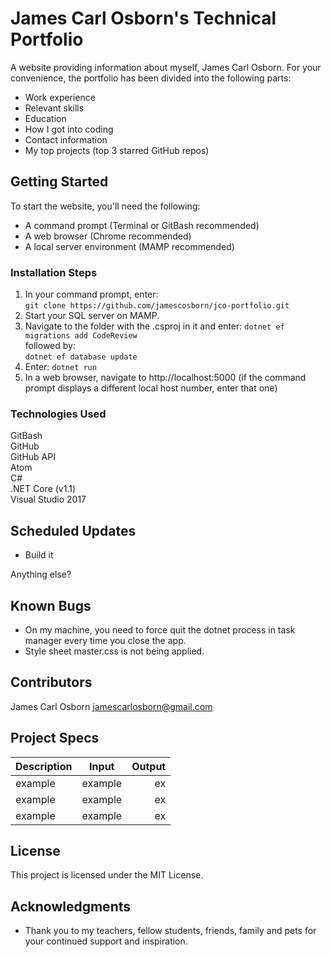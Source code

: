 # James Carl Osborn's Technical Portfolio

A website providing information about myself, James Carl Osborn. For your convenience, the portfolio has been divided into the following parts:

* Work experience
* Relevant skills
* Education
* How I got into coding
* Contact information
* My top projects (top 3 starred GitHub repos)

## Getting Started

To start the website, you'll need the following:

* A command prompt (Terminal or GitBash recommended)
* A web browser (Chrome recommended)
* A local server environment (MAMP recommended)

### Installation Steps

1. In your command prompt, enter:  
  `git clone https://github.com/jamescosborn/jco-portfolio.git`
2. Start your SQL server on MAMP.
3. Navigate to the folder with the .csproj in it and enter: `dotnet ef migrations add CodeReview`    
followed by:  
`dotnet ef database update  `
4. Enter:  `dotnet run`
5. In a web browser, navigate to http://localhost:5000 (if the command prompt displays a different local host number, enter that one)

### Technologies Used

GitBash  
GitHub   
GitHub API  
Atom   
C#  
.NET Core (v1.1)  
Visual Studio 2017  

## Scheduled Updates

* Build it

Anything else?

## Known Bugs

* On my machine, you need to force quit the dotnet process in task manager every time you close the app.  
* Style sheet master.css is not being applied.

## Contributors

James Carl Osborn
jamescarlosborn@gmail.com  

## Project Specs

| Description        | Input           | Output  |
| ------------- |:-------------:| -----:|
| example       | example       | ex    |
| example       | example       | ex    |
| example       | example       | ex    |

## License

This project is licensed under the MIT License.

## Acknowledgments

* Thank you to my teachers, fellow students, friends, family and pets for your continued support and inspiration.  
